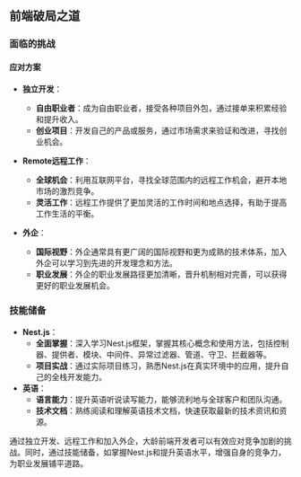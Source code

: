 ## 前端破局之道

### 面临的挑战

#### 应对方案

- **独立开发**：
  - **自由职业者**：成为自由职业者，接受各种项目外包，通过接单来积累经验和提升收入。
  - **创业项目**：开发自己的产品或服务，通过市场需求来验证和改进，寻找创业机会。

- **Remote远程工作**：
  - **全球机会**：利用互联网平台，寻找全球范围内的远程工作机会，避开本地市场的激烈竞争。
  - **灵活工作**：远程工作提供了更加灵活的工作时间和地点选择，有助于提高工作生活的平衡。

- **外企**：
  - **国际视野**：外企通常具有更广阔的国际视野和更为成熟的技术体系，加入外企可以学习到先进的开发理念和方法。
  - **职业发展**：外企的职业发展路径更加清晰，晋升机制相对完善，可以获得更好的职业发展机会。

### 技能储备

- **Nest.js**：
  - **全面掌握**：深入学习Nest.js框架，掌握其核心概念和使用方法，包括控制器、提供者、模块、中间件、异常过滤器、管道、守卫、拦截器等。
  - **项目实战**：通过实际项目练习，熟悉Nest.js在真实环境中的应用，提升自己的全栈开发能力。
- **英语**：
  - **语言能力**：提升英语听说读写能力，能够流利地与全球客户和团队沟通。
  - **技术文档**：熟练阅读和理解英语技术文档，快速获取最新的技术资讯和资源。

通过独立开发、远程工作和加入外企，大龄前端开发者可以有效应对竞争加剧的挑战。同时，通过技能储备，如掌握Nest.js和提升英语水平，增强自身的竞争力，为职业发展铺平道路。